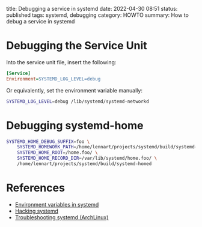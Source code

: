 title: Debugging a service in systemd
date: 2022-04-30 08:51
status: published
tags: systemd, debugging
category: HOWTO
summary: How to debug a service in systemd

# Debugging the Service Unit 

Into the service unit file, insert the following:

```ini
[Service]
Environment=SYSTEMD_LOG_LEVEL=debug
```

Or equivalently, set the environment variable manually:

```bash
SYSTEMD_LOG_LEVEL=debug /lib/systemd/systemd-networkd
```

# Debugging systemd-home

```bash
SYSTEMD_HOME_DEBUG_SUFFIX=foo \
    SYSTEMD_HOMEWORK_PATH=/home/lennart/projects/systemd/build/systemd-homework \
    SYSTEMD_HOME_ROOT=/home.foo/ \
    SYSTEMD_HOME_RECORD_DIR=/var/lib/systemd/home.foo/ \
    /home/lennart/projects/systemd/build/systemd-homed
```

# References

* [Environment variables in systemd](https://systemd.io/ENVIRONMENT/)
* [Hacking systemd](https://systemd.io/HACKING/)
* [Troubleshooting systemd (ArchLinux)](https://wiki.archlinux.org/title/Systemd#systemd-tmpfiles-setup.service_fails_to_start_at_boot)
